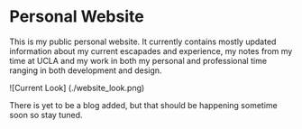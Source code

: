 # Personal Website
This is my public personal website. It currently contains mostly updated information about my current escapades and experience, my notes from my time at UCLA and my work in both my personal and professional time ranging in both
development and design.

![Current Look] (./website_look.png)

There is yet to be a blog added, but that should be happening sometime soon so stay tuned.

